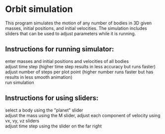 # Orbit simulation

This program simulates the motion of any number of bodies in 3D given masses, initial positions, and initial velocities. The simulation includes sliders that can be used to adjust parameters while it is running.

## Instructions for running simulator:

enter masses and initial positions and velocities of all bodies\
adjust time step (higher time step results in less accuracy but runs faster)\
adjust number of steps per plot point (higher number runs faster but has results in less smooth animation)\
run simulation

## Instructions for using sliders:

select a body using the "planet" slider\
adjust the mass using the M slider, adjust each component of velocity using vx, vy, vz sliders\
adjust time step using the slider on the far right
